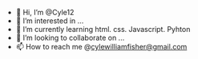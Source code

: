- 👋 Hi, I’m @Cyle12
- 👀 I’m interested in ...
- 🌱 I’m currently learning html. css. Javascript. Pyhton 
- 💞️ I’m looking to collaborate on ...
- 📫 How to reach me @cylewilliamfisher@gmail.com 

<!---
Cyle12/Cyle12 is a ✨ special ✨ repository because its `README.md` (this file) appears on your GitHub profile.
You can click the Preview link to take a look at your changes.
--->
